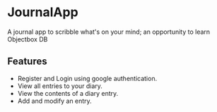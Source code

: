# JournalApp
A journal app to scribble what's on your mind; an opportunity to learn Objectbox DB

Features
---------
* Register and Login using google authentication.
* View all entries to your diary.
* View the contents of a diary entry.
* Add and modify an entry.




